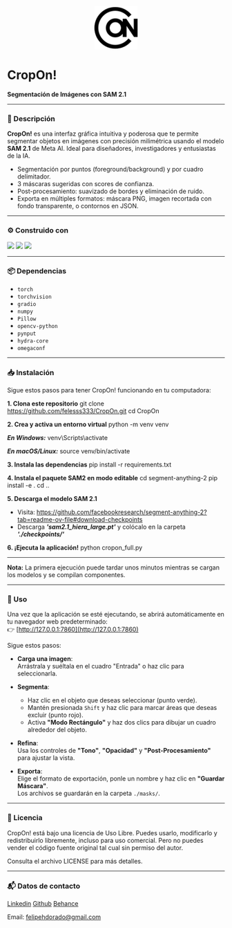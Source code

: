 <p align="center">
  <img src="./logo_cropon.svg" alt="CropOn! Logo" width="100" />
</p>

# CropOn! 
**Segmentación de Imágenes con SAM 2.1**

---

### 📖 Descripción

**CropOn!** es una interfaz gráfica intuitiva y poderosa que te permite segmentar objetos en imágenes con precisión milimétrica usando el modelo **SAM 2.1** de Meta AI. Ideal para diseñadores, investigadores y entusiastas de la IA.

- Segmentación por puntos (foreground/background) y por cuadro delimitador.
- 3 máscaras sugeridas con scores de confianza.
- Post-procesamiento: suavizado de bordes y eliminación de ruido.
- Exporta en múltiples formatos: máscara PNG, imagen recortada con fondo transparente, o contornos en JSON.

---

### ⚙️ Construido con

<img src="https://upload.wikimedia.org/wikipedia/commons/thumb/f/f8/Python_logo_and_wordmark.svg/2560px-Python_logo_and_wordmark.svg.png" height="42"> 
<img src="https://raw.githubusercontent.com/gradio-app/gradio/main/readme_files/gradio.svg" height="48">
<img src="https://upload.wikimedia.org/wikipedia/commons/thumb/c/c6/PyTorch_logo_black.svg/488px-PyTorch_logo_black.svg.png?20200318230141" height="30">

---

### 📦 Dependencias

* `torch`
* `torchvision`
* `gradio`
* `numpy`
* `Pillow`
* `opencv-python`
* `pynput`
* `hydra-core`
* `omegaconf`

---

### 📥 Instalación

Sigue estos pasos para tener CropOn! funcionando en tu computadora:

**1. Clona este repositorio**
git clone https://github.com/felesss333/CropOn.git
cd CropOn

**2. Crea y activa un entorno virtual**
python -m venv venv

***En Windows:***
venv\Scripts\activate

 ***En macOS/Linux:***
source venv/bin/activate

**3. Instala las dependencias**
pip install -r requirements.txt

**4. Instala el paquete SAM2 en modo editable**
cd segment-anything-2
pip install -e .
cd ..

**5. Descarga el modelo SAM 2.1**
- Visita: https://github.com/facebookresearch/segment-anything-2?tab=readme-ov-file#download-checkpoints
- Descarga ***'sam2.1_hiera_large.pt'*** y colócalo en la carpeta ***'./checkpoints/'***

**6. ¡Ejecuta la aplicación!**
python cropon_full.py

---

**Nota:** La primera ejecución puede tardar unos minutos mientras se cargan los modelos y se compilan componentes.

---

### 🧭 Uso
Una vez que la aplicación se esté ejecutando, se abrirá automáticamente en tu navegador web predeterminado:  
👉 [http://127.0.0.1:7860](http://127.0.0.1:7860)

Sigue estos pasos:

- **Carga una imagen**:  
  Arrástrala y suéltala en el cuadro "Entrada" o haz clic para seleccionarla.

- **Segmenta**:  
  - Haz clic en el objeto que deseas seleccionar (punto verde).  
  - Mantén presionada `Shift` y haz clic para marcar áreas que deseas excluir (punto rojo).  
  - Activa **"Modo Rectángulo"** y haz dos clics para dibujar un cuadro alrededor del objeto.

- **Refina**:  
  Usa los controles de **"Tono"**, **"Opacidad"** y **"Post-Procesamiento"** para ajustar la vista.

- **Exporta**:  
  Elige el formato de exportación, ponle un nombre y haz clic en **"Guardar Máscara"**.  
  Los archivos se guardarán en la carpeta `./masks/`.
---

### 📜 Licencia
CropOn! está bajo una licencia de Uso Libre. Puedes usarlo, modificarlo y redistribuirlo libremente, incluso para uso comercial. Pero no puedes vender el código fuente original tal cual sin permiso del autor.

Consulta el archivo LICENSE para más detalles.

---

### 📬 Datos de contacto

[Linkedin](https://www.linkedin.com/in/felipe-dorado-29315232/)
[Github](https://github.com/felesss333/)
[Behance](https://www.behance.net/Felipedorado)

Email: felipehdorado@gmail.com

